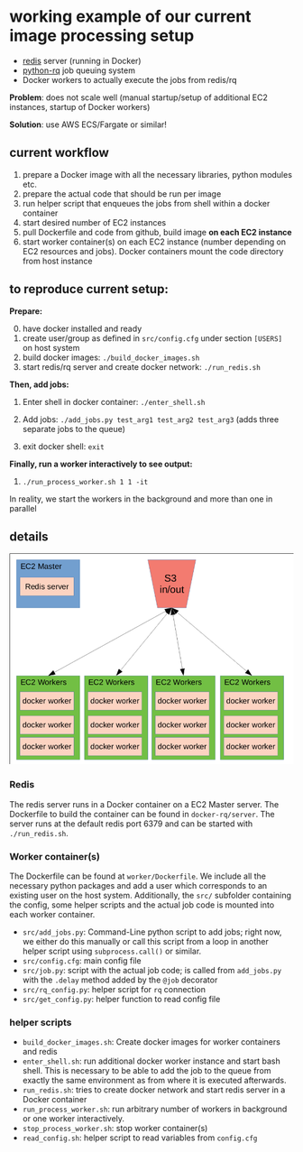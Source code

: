 # working example of our current image processing setup

* [redis](https://redis.io/) server (running in Docker)
* [python-rq](https://python-rq.org/) job queuing system
* Docker workers to actually execute the jobs from redis/rq

**Problem**: does not scale well (manual startup/setup  of additional EC2 instances,
startup of Docker workers)

**Solution**: use AWS ECS/Fargate or similar!

## current workflow

1. prepare a Docker image with all the necessary libraries, python modules
   etc.
2. prepare the actual code that should be run per image
3. run helper script that enqueues the jobs from shell within a docker
   container
4. start desired number of EC2 instances
5. pull Dockerfile and code from github, build image **on each EC2 instance**
6. start worker container(s) on each EC2 instance (number depending on EC2
   resources and jobs). Docker containers mount the code directory from host
   instance

## to reproduce current setup:

**Prepare:**

0. have docker installed and ready
1. create user/group as defined in ``src/config.cfg`` under section
   ``[USERS]`` on host system
2. build docker images: ``./build_docker_images.sh``
3. start redis/rq server and create docker network: ``./run_redis.sh``

**Then, add jobs:**

1. Enter shell in docker container: ``./enter_shell.sh``
2. Add jobs: ``./add_jobs.py test_arg1 test_arg2 test_arg3`` (adds three
   separate jobs to the queue)

3. exit docker shell: ``exit``

**Finally, run a worker interactively to see output:**

1. ``./run_process_worker.sh 1 1 -it``

In reality, we start the workers in the background and more than one in
parallel

## details

![setup](setup.png "Current setup")

### Redis

The redis server runs in a Docker container on a EC2 Master server. The
Dockerfile to build the container can be found in ``docker-rq/server``. The
server runs at the default redis port 6379 and can be started with
``./run_redis.sh``.

### Worker container(s)

The Dockerfile can be found at ``worker/Dockerfile``. We include all the necessary python
packages and add a user which corresponds to an existing user on the host system.
Additionally, the ``src/`` subfolder containing the config, some helper scripts
and the actual job code is mounted into each worker container.

* ``src/add_jobs.py``: Command-Line python script to add jobs; right now, we
  either do this manually or call this script from a loop in another helper
  script using ``subprocess.call()`` or similar.
* ``src/config.cfg``: main config file
* ``src/job.py``: script with the actual job code; is called from
  ``add_jobs.py`` with the ``.delay`` method added by the ``@job`` decorator
* ``src/rq_config.py``: helper script for ``rq`` connection
* ``src/get_config.py``: helper function to read config file

### helper scripts

*  ``build_docker_images.sh``: Create docker images for worker containers and
   redis
*  ``enter_shell.sh``: run additional docker worker instance and start bash
   shell. This is necessary to be able to add the job to the queue from exactly
   the same environment as from where it is executed afterwards.
* ``run_redis.sh``: tries to create docker network and start redis server in a Docker container
* ``run_process_worker.sh``: run arbitrary number of workers in background or
  one worker interactively.
*  ``stop_process_worker.sh``: stop worker container(s)
* ``read_config.sh``: helper script to read variables from ``config.cfg``
